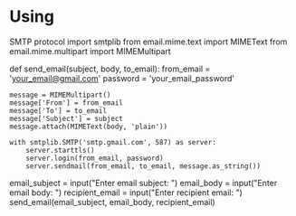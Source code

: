 # Using
SMTP protocol
import smtplib
from email.mime.text import MIMEText
from email.mime.multipart import MIMEMultipart

def send_email(subject, body, to_email):
    from_email = 'your_email@gmail.com'
    password = 'your_email_password'

    message = MIMEMultipart()
    message['From'] = from_email
    message['To'] = to_email
    message['Subject'] = subject
    message.attach(MIMEText(body, 'plain'))

    with smtplib.SMTP('smtp.gmail.com', 587) as server:
        server.starttls()
        server.login(from_email, password)
        server.sendmail(from_email, to_email, message.as_string())

email_subject = input("Enter email subject: ")
email_body = input("Enter email body: ")
recipient_email = input("Enter recipient email: ")
send_email(email_subject, email_body, recipient_email)

